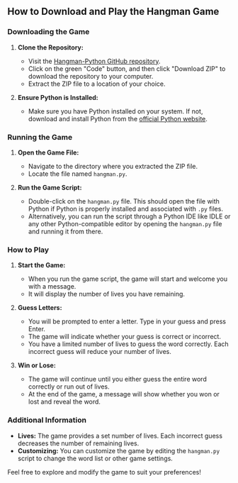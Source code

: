 
## How to Download and Play the Hangman Game

### Downloading the Game

1. **Clone the Repository:**
   - Visit the [Hangman-Python GitHub repository](https://github.com/Rabinxt/Hangman-Python).
   - Click on the green "Code" button, and then click "Download ZIP" to download the repository to your computer.
   - Extract the ZIP file to a location of your choice.

2. **Ensure Python is Installed:**
   - Make sure you have Python installed on your system. If not, download and install Python from the [official Python website](https://www.python.org/downloads/).

### Running the Game

1. **Open the Game File:**
   - Navigate to the directory where you extracted the ZIP file.
   - Locate the file named `hangman.py`.

2. **Run the Game Script:**
   - Double-click on the `hangman.py` file. This should open the file with Python if Python is properly installed and associated with `.py` files. 
   - Alternatively, you can run the script through a Python IDE like IDLE or any other Python-compatible editor by opening the `hangman.py` file and running it from there.

### How to Play

1. **Start the Game:**
   - When you run the game script, the game will start and welcome you with a message.
   - It will display the number of lives you have remaining.

2. **Guess Letters:**
   - You will be prompted to enter a letter. Type in your guess and press Enter.
   - The game will indicate whether your guess is correct or incorrect.
   - You have a limited number of lives to guess the word correctly. Each incorrect guess will reduce your number of lives.

3. **Win or Lose:**
   - The game will continue until you either guess the entire word correctly or run out of lives.
   - At the end of the game, a message will show whether you won or lost and reveal the word.

### Additional Information

- **Lives:** The game provides a set number of lives. Each incorrect guess decreases the number of remaining lives.
- **Customizing:** You can customize the game by editing the `hangman.py` script to change the word list or other game settings.

Feel free to explore and modify the game to suit your preferences!
